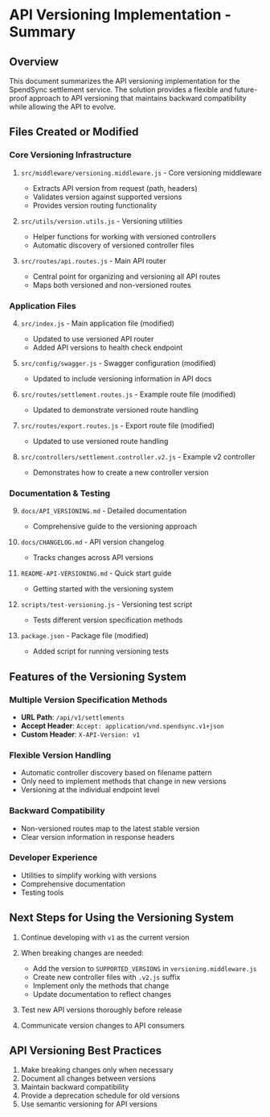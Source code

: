 # API Versioning Implementation - Summary

## Overview
This document summarizes the API versioning implementation for the SpendSync settlement service. The solution provides a flexible and future-proof approach to API versioning that maintains backward compatibility while allowing the API to evolve.

## Files Created or Modified

### Core Versioning Infrastructure
1. `src/middleware/versioning.middleware.js` - Core versioning middleware
   - Extracts API version from request (path, headers)
   - Validates version against supported versions
   - Provides version routing functionality

2. `src/utils/version.utils.js` - Versioning utilities
   - Helper functions for working with versioned controllers
   - Automatic discovery of versioned controller files

3. `src/routes/api.routes.js` - Main API router
   - Central point for organizing and versioning all API routes
   - Maps both versioned and non-versioned routes

### Application Files
4. `src/index.js` - Main application file (modified)
   - Updated to use versioned API router
   - Added API versions to health check endpoint

5. `src/config/swagger.js` - Swagger configuration (modified)
   - Updated to include versioning information in API docs

6. `src/routes/settlement.routes.js` - Example route file (modified)
   - Updated to demonstrate versioned route handling

7. `src/routes/export.routes.js` - Export route file (modified)
   - Updated to use versioned route handling

8. `src/controllers/settlement.controller.v2.js` - Example v2 controller
   - Demonstrates how to create a new controller version

### Documentation & Testing
9. `docs/API_VERSIONING.md` - Detailed documentation
   - Comprehensive guide to the versioning approach

10. `docs/CHANGELOG.md` - API version changelog
    - Tracks changes across API versions

11. `README-API-VERSIONING.md` - Quick start guide
    - Getting started with the versioning system

12. `scripts/test-versioning.js` - Versioning test script
    - Tests different version specification methods

13. `package.json` - Package file (modified)
    - Added script for running versioning tests

## Features of the Versioning System

### Multiple Version Specification Methods
- **URL Path**: `/api/v1/settlements`
- **Accept Header**: `Accept: application/vnd.spendsync.v1+json`
- **Custom Header**: `X-API-Version: v1`

### Flexible Version Handling
- Automatic controller discovery based on filename pattern
- Only need to implement methods that change in new versions
- Versioning at the individual endpoint level

### Backward Compatibility
- Non-versioned routes map to the latest stable version
- Clear version information in response headers

### Developer Experience
- Utilities to simplify working with versions
- Comprehensive documentation
- Testing tools

## Next Steps for Using the Versioning System

1. Continue developing with `v1` as the current version
2. When breaking changes are needed:
   - Add the version to `SUPPORTED_VERSIONS` in `versioning.middleware.js`
   - Create new controller files with `.v2.js` suffix
   - Implement only the methods that change
   - Update documentation to reflect changes

3. Test new API versions thoroughly before release
4. Communicate version changes to API consumers

## API Versioning Best Practices

1. Make breaking changes only when necessary
2. Document all changes between versions
3. Maintain backward compatibility 
4. Provide a deprecation schedule for old versions
5. Use semantic versioning for API versions 
